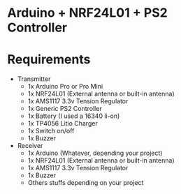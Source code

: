 # Arduino + NRF24L01 + PS2 Controller

# Requirements
- Transmitter
  - 1x Arduino Pro or Pro Mini
  - 1x NRF24L01 (External antenna or built-in antenna)
  - 1x AMS1117 3.3v Tension Regulator
  - 1x Generic PS2 Controller
  - 1x Battery (I used a 16340 li-on)
  - 1x TP4056 Litio Charger
  - 1x Switch on/off
  - 1x Buzzer
- Receiver
  - 1x Arduino (Whatever, depending your project)
  - 1x NRF24L01 (External antenna or built-in antenna)
  - 1x AMS1117 3.3v Tension Regulator
  - 1x Buzzer
  - Others stuffs depending on your project
